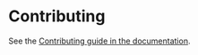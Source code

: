 # Contributing

See the [Contributing guide in the documentation](https://dlrsp.github.io/django-sites-extra/community/contributing/).
